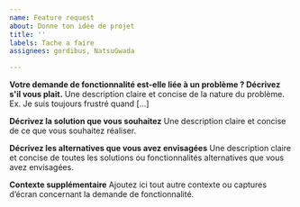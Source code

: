 ```yaml
---
name: Feature request
about: Donne ton idée de projet
title: ''
labels: Tache a faire
assignees: gordibus, NatsuGwada

---
```


**Votre demande de fonctionnalité est-elle liée à un problème ? Décrivez s'il vous plait.**
Une description claire et concise de la nature du problème. Ex. Je suis toujours frustré quand [...]

**Décrivez la solution que vous souhaitez**
Une description claire et concise de ce que vous souhaitez réaliser.

**Décrivez les alternatives que vous avez envisagées**
Une description claire et concise de toutes les solutions ou fonctionnalités alternatives que vous avez envisagées.

**Contexte supplémentaire**
Ajoutez ici tout autre contexte ou captures d’écran concernant la demande de fonctionnalité.
